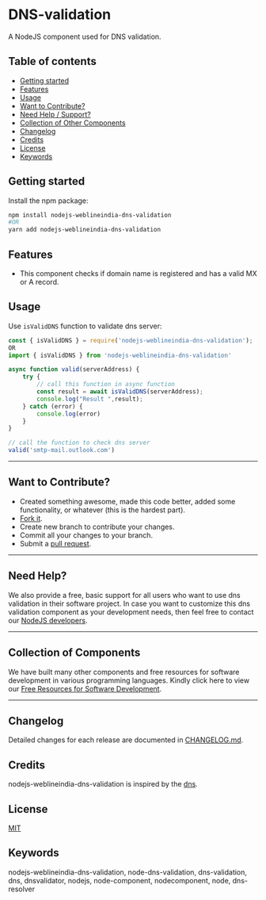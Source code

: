 # DNS-validation

A NodeJS component used for DNS validation. 

## Table of contents

- [Getting started](#getting-started)
- [Features](#features)
- [Usage](#usage)
- [Want to Contribute?](#want-to-contribute)
- [Need Help / Support?](#need-help)
- [Collection of Other Components](#collection-of-components)
- [Changelog](#changelog)
- [Credits](#credits)
- [License](#license)
- [Keywords](#Keywords)

## Getting started

Install the npm package:

``` bash
npm install nodejs-weblineindia-dns-validation
#OR
yarn add nodejs-weblineindia-dns-validation
```
## Features

- This component checks if domain name is registered and has a valid MX or A record.

## Usage

Use `isValidDNS` function to validate dns server:

```js
const { isValidDNS } = require('nodejs-weblineindia-dns-validation');
OR
import { isValidDNS } from 'nodejs-weblineindia-dns-validation'

async function valid(serverAddress) {
    try {
        // call this function in async function
        const result = await isValidDNS(serverAddress);
        console.log("Result ",result);
    } catch (error) {
        console.log(error)
    }
}

// call the function to check dns server
valid('smtp-mail.outlook.com')
```

-----

## Want to Contribute?

- Created something awesome, made this code better, added some functionality, or whatever (this is the hardest part).
- [Fork it](http://help.github.com/forking/).
- Create new branch to contribute your changes.
- Commit all your changes to your branch.
- Submit a [pull request](http://help.github.com/pull-requests/).

-----

## Need Help? 

We also provide a free, basic support for all users who want to use dns validation in their software project. In case you want to customize this dns validation component as your development needs, then feel free to contact our [NodeJS developers](https://www.weblineindia.com/hire-node-js-developer.html).

-----

## Collection of Components

We have built many other components and free resources for software development in various programming languages. Kindly click here to view our [Free Resources for Software Development](https://www.weblineindia.com/software-development-resources.html).

------

## Changelog

Detailed changes for each release are documented in [CHANGELOG.md](./CHANGELOG.md).

## Credits

nodejs-weblineindia-dns-validation is inspired by the [dns](https://nodejs.org/api/dns.html).

## License

[MIT](LICENSE)

[mit]: https://github.com/miguelmota/is-valid-domain/blob/e48e90f3ecd55431bbdba950eea013c2072d2fac/LICENSE

## Keywords

 nodejs-weblineindia-dns-validation, node-dns-validation, dns-validation, dns, dnsvalidator, nodejs, node-component, nodecomponent, node, dns-resolver
